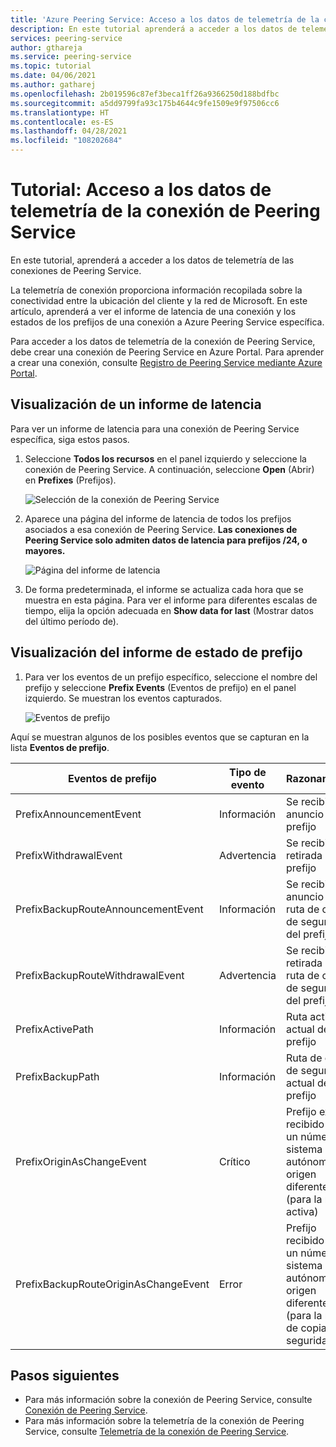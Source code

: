```yaml
---
title: 'Azure Peering Service: Acceso a los datos de telemetría de la conexión '
description: En este tutorial aprenderá a acceder a los datos de telemetría de la conexión.
services: peering-service
author: gthareja
ms.service: peering-service
ms.topic: tutorial
ms.date: 04/06/2021
ms.author: gatharej
ms.openlocfilehash: 2b019596c87ef3beca1ff26a9366250d188bdfbc
ms.sourcegitcommit: a5dd9799fa93c175b4644c9fe1509e9f97506cc6
ms.translationtype: HT
ms.contentlocale: es-ES
ms.lasthandoff: 04/28/2021
ms.locfileid: "108202684"
---
```

# <a name="tutorial-accessing-peering-service-connection-telemetry"></a>Tutorial: Acceso a los datos de telemetría de la conexión de Peering Service

 En este tutorial, aprenderá a acceder a los datos de telemetría de las conexiones de Peering Service.
 
 La telemetría de conexión proporciona información recopilada sobre la conectividad entre la ubicación del cliente y la red de Microsoft. En este artículo, aprenderá a ver el informe de latencia de una conexión y los estados de los prefijos de una conexión a Azure Peering Service específica. 

Para acceder a los datos de telemetría de la conexión de Peering Service, debe crear una conexión de Peering Service en Azure Portal. Para aprender a crear una conexión, consulte [Registro de Peering Service mediante Azure Portal](azure-portal.md).


## <a name="view-a-latency-report"></a>Visualización de un informe de latencia

Para ver un informe de latencia para una conexión de Peering Service específica, siga estos pasos.

1. Seleccione **Todos los recursos** en el panel izquierdo y seleccione la conexión de Peering Service. A continuación, seleccione **Open** (Abrir) en **Prefixes** (Prefijos). 

   ![Selección de la conexión de Peering Service](./media/peering-service-measure/peering-service-measure-menu.png)

2. Aparece una página del informe de latencia de todos los prefijos asociados a esa conexión de Peering Service. **Las conexiones de Peering Service solo admiten datos de latencia para prefijos /24, o mayores.**

      ![Página del informe de latencia](./media/peering-service-measure/peering-service-latency-report.png)

3. De forma predeterminada, el informe se actualiza cada hora que se muestra en esta página. Para ver el informe para diferentes escalas de tiempo, elija la opción adecuada en **Show data for last** (Mostrar datos del último período de). 

## <a name="view-prefix-state-report"></a>Visualización del informe de estado de prefijo

1. Para ver los eventos de un prefijo específico, seleccione el nombre del prefijo y seleccione **Prefix Events** (Eventos de prefijo) en el panel izquierdo. Se muestran los eventos capturados.


   ![Eventos de prefijo](./media/peering-service-measure/peering-service-prefix-event.png)

 Aquí se muestran algunos de los posibles eventos que se capturan en la lista **Eventos de prefijo**.

| **Eventos de prefijo** | **Tipo de evento**|**Razonamiento**|
|-----------|---------|---------|
| PrefixAnnouncementEvent |Información|Se recibió el anuncio del prefijo|
| PrefixWithdrawalEvent|Advertencia| Se recibió la retirada del prefijo |
| PrefixBackupRouteAnnouncementEvent |Información|Se recibió el anuncio de la ruta de copia de seguridad del prefijo |
| PrefixBackupRouteWithdrawalEvent|Advertencia|Se recibió la retirada de la ruta de copia de seguridad del prefijo |
| PrefixActivePath |Información| Ruta activa actual del prefijo   |
| PrefixBackupPath | Información|Ruta de copia de seguridad actual del prefijo   |
| PrefixOriginAsChangeEvent|Crítico| Prefijo exacto recibido con un número de sistema autónomo de origen diferente (para la ruta activa)| 
| PrefixBackupRouteOriginAsChangeEvent  | Error|Prefijo recibido con un número de sistema autónomo de origen diferente (para la ruta de copia de seguridad)  |

## <a name="next-steps"></a>Pasos siguientes

- Para más información sobre la conexión de Peering Service, consulte [Conexión de Peering Service](connection.md).
- Para más información sobre la telemetría de la conexión de Peering Service, consulte [Telemetría de la conexión de Peering Service](connection-telemetry.md).
